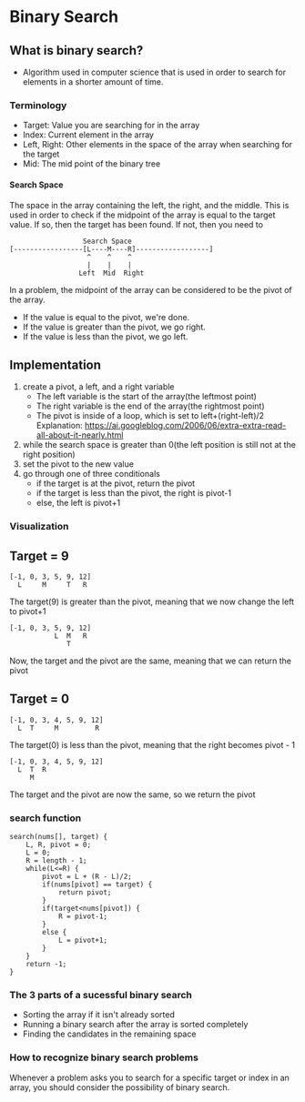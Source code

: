 # Binary Search

## What is binary search?
- Algorithm used in computer science that is used in order to search for elements in a shorter amount of time.

### Terminology
- Target: Value you are searching for in the array
- Index: Current element in the array
- Left, Right: Other elements in the space of the array when searching for the target
- Mid: The mid point of the binary tree

#### Search Space
The space in the array containing the left, the right, and the middle. This is used in order to check if the midpoint of the array is equal to the target value. If so, then the target has been found. If not, then you need to 

```
                  Search Space
[-----------------[L----M----R]------------------]
                   ^    ^    ^
                   |    |    |
                 Left  Mid  Right
```
In a problem, the midpoint of the array can be considered to be the pivot of the array. 
- If the value is equal to the pivot, we're done. 
- If the value is greater than the pivot, we go right. 
- If the value is less than the pivot, we go left.

## Implementation
1) create a pivot, a left, and a right variable 
    - The left variable is the start of the array(the leftmost point)
    - The right variable is the end of the array(the rightmost point)
    - The pivot is inside of a loop, which is set to left+(right-left)/2
    Explanation: https://ai.googleblog.com/2006/06/extra-extra-read-all-about-it-nearly.html
2) while the search space is greater than 0(the left position is still not at the right position)
3) set the pivot to the new value
4) go through one of three conditionals
    - if the target is at the pivot, return the pivot
    - if the target is less than the pivot, the right is pivot-1
    - else, the left is pivot+1

### Visualization
## Target = 9
```
[-1, 0, 3, 5, 9, 12]
  L     M     T   R
```
The target(9) is greater than the pivot, meaning that we now change the left to pivot+1

```
[-1, 0, 3, 5, 9, 12]
           L  M   R
              T
```
Now, the target and the pivot are the same, meaning that we can return the pivot 

## Target = 0
```
[-1, 0, 3, 4, 5, 9, 12]
  L  T     M         R
```

The target(0) is less than the pivot, meaning that the right becomes pivot - 1

```
[-1, 0, 3, 4, 5, 9, 12]
  L  T  R           
     M
```
The target and the pivot are now the same, so we return the pivot

### search function
```
search(nums[], target) {
    L, R, pivot = 0; 
    L = 0; 
    R = length - 1;
    while(L<=R) {
        pivot = L + (R - L)/2;
        if(nums[pivot] == target) {
            return pivot;
        }
        if(target<nums[pivot]) {
            R = pivot-1;
        }
        else {
            L = pivot+1;
        }
    }
    return -1;
}
```
### The 3 parts of a sucessful binary search
- Sorting the array if it isn't already sorted
- Running a binary search after the array is sorted completely
- Finding the candidates in the remaining space 

### How to recognize binary search problems
Whenever a problem asks you to search for a specific target or index in an array, you should consider the possibility of binary search. 


